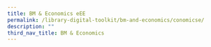 ```yaml
---
title: BM & Economics eEE
permalink: /library-digital-toolkit/bm-and-economics/conomicse/
description: ""
third_nav_title: BM & Economics
---
```

